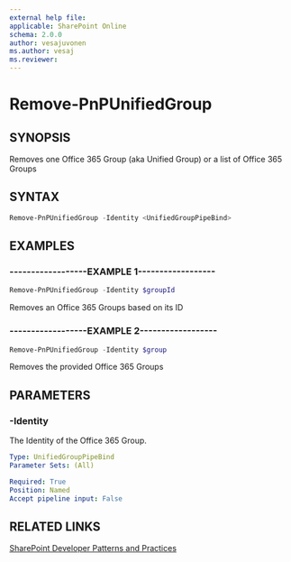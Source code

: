 ```yaml
---
external help file:
applicable: SharePoint Online
schema: 2.0.0
author: vesajuvonen
ms.author: vesaj
ms.reviewer:
---
```

# Remove-PnPUnifiedGroup

## SYNOPSIS
Removes one Office 365 Group (aka Unified Group) or a list of Office 365 Groups

## SYNTAX 

```powershell
Remove-PnPUnifiedGroup -Identity <UnifiedGroupPipeBind>
```

## EXAMPLES

### ------------------EXAMPLE 1------------------
```powershell
Remove-PnPUnifiedGroup -Identity $groupId
```

Removes an Office 365 Groups based on its ID

### ------------------EXAMPLE 2------------------
```powershell
Remove-PnPUnifiedGroup -Identity $group
```

Removes the provided Office 365 Groups

## PARAMETERS

### -Identity
The Identity of the Office 365 Group.

```yaml
Type: UnifiedGroupPipeBind
Parameter Sets: (All)

Required: True
Position: Named
Accept pipeline input: False
```

## RELATED LINKS

[SharePoint Developer Patterns and Practices](https://aka.ms/sppnp)
